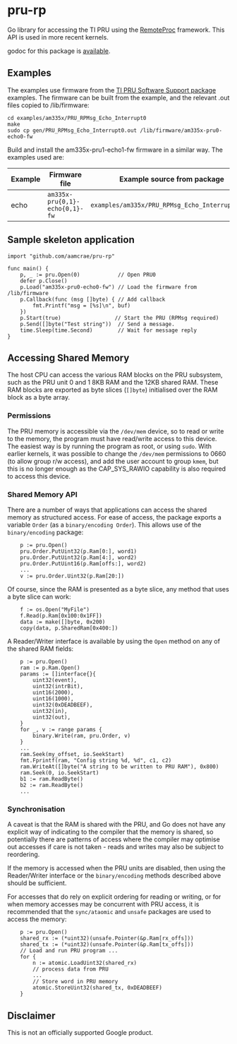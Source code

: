 # pru-rp
Go library for accessing the TI PRU using the
[RemoteProc](https://software-dl.ti.com/processor-sdk-linux/esd/docs/08_00_00_21/linux/Foundational_Components/PRU-ICSS/Linux_Drivers/RemoteProc.html)
framework. This API is used in more recent kernels.

godoc for this package is [available](https://pkg.go.dev/github.com/aamcrae/pru-rp).

## Examples

The examples use firmware from the [TI PRU Software Support package](https://git.ti.com/cgit/pru-software-support-package)
examples.
The firmware can be built from the example, and the relevant .out files copied
to /lib/firmware:

```
cd examples/am335x/PRU_RPMsg_Echo_Interrupt0
make
sudo cp gen/PRU_RPMsg_Echo_Interrupt0.out /lib/firmware/am335x-pru0-echo0-fw
```

Build and install the am335x-pru1-echo1-fw firmware in a similar way.
The examples used are:

| Example | Firmware file | Example source from package |
|---------|---------------|-----------------------------|
| echo | `am335x-pru{0,1}-echo{0,1}-fw` | `examples/am335x/PRU_RPMsg_Echo_Interrupt{0,1}` |

## Sample skeleton application

```
import "github.com/aamcrae/pru-rp"

func main() {
	p, _ := pru.Open(0)            // Open PRU0
	defer p.Close()
	p.Load("am335x-pru0-echo0-fw") // Load the firmware from /lib/firmware
	p.Callback(func (msg []byte) { // Add callback
		fmt.Printf("msg = [%s]\n", buf)
    })
	p.Start(true)                 // Start the PRU (RPMsg required)
	p.Send([]byte("Test string"))  // Send a message.
	time.Sleep(time.Second)        // Wait for message reply
}
```

## Accessing Shared Memory

The host CPU can access the various RAM blocks on the PRU subsystem, such as the PRU unit 0 and 1 8KB RAM
and the 12KB shared RAM. These RAM blocks are exported as byte slices (```[]byte```) initialised over the
RAM block as a byte array.

### Permissions

The PRU memory is accessible via the ```/dev/mem``` device, so to read or write to the memory,
the program must have read/write access to this device.
The easiest way is by running the program as root, or using ```sudo```.
With earlier kernels, it was possible to change the ```/dev/mem``` permissions
to 0660 (to allow group r/w access), and add the user account to group ```kmem```, but
this is no longer enough as the CAP_SYS_RAWIO capability is also required to access this device.

### Shared Memory API

There are a number of ways that applications can access the shared memory as structured access.
For ease of access, the package exports a variable ```Order``` (as a ```binary/encoding Order```).
This allows use of the ```binary/encoding``` package:

```
	p := pru.Open()
	pru.Order.PutUint32(p.Ram[0:], word1)
	pru.Order.PutUint32(p.Ram[4:], word2)
	pru.Order.PutUint16(p.Ram[offs:], word2)
	...
	v := pru.Order.Uint32(p.Ram[20:])
```

Of course, since the RAM is presented as a byte slice, any method that
uses a byte slice can work:

```
	f := os.Open("MyFile")
	f.Read(p.Ram[0x100:0x1FF])
	data := make([]byte, 0x200)
	copy(data, p.SharedRam[0x400:])
```

A Reader/Writer interface is available by using the ```Open``` method on any of the shared RAM fields:

```
	p := pru.Open()
	ram := p.Ram.Open()
	params := []interface{}{
		uint32(event),
		uint32(intrBit),
		uint16(2000),
		uint16(1000),
		uint32(0xDEADBEEF),
		uint32(in),
		uint32(out),
	}
	for _, v := range params {
		binary.Write(ram, pru.Order, v)
	}
	...
	ram.Seek(my_offset, io.SeekStart)
	fmt.Fprintf(ram, "Config string %d, %d", c1, c2)
	ram.WriteAt([]byte("A string to be written to PRU RAM"), 0x800)
	ram.Seek(0, io.SeekStart)
	b1 := ram.ReadByte()
	b2 := ram.ReadByte()
	...
```

### Synchronisation

A caveat is that the RAM is shared with the PRU, and Go does not have any explicit way
of indicating to the compiler that the memory is shared, so potentially there are patterns
of access where the compiler may optimise out accesses if care is not taken - reads and writes may also
be subject to reordering.

If the memory is accessed when the PRU units are disabled, then using the Reader/Writer interface or the
```binary/encoding``` methods described above should be sufficient.

For accesses that do rely on explicit ordering for reading or writing,
or for when memory accesses may be concurrent with PRU access,
it is recommended that the ```sync/ataomic```
and ```unsafe``` packages are used to access the memory:

```
	p := pru.Open()
	shared_rx := (*uint32)(unsafe.Pointer(&p.Ram[rx_offs]))
	shared_tx := (*uint32)(unsafe.Pointer(&p.Ram[tx_offs]))
	// Load and run PRU program ...
	for {
		n := atomic.LoadUint32(shared_rx)
		// process data from PRU
		...
		// Store word in PRU memory
		atomic.StoreUint32(shared_tx, 0xDEADBEEF)
	}
```

## Disclaimer

This is not an officially supported Google product.
